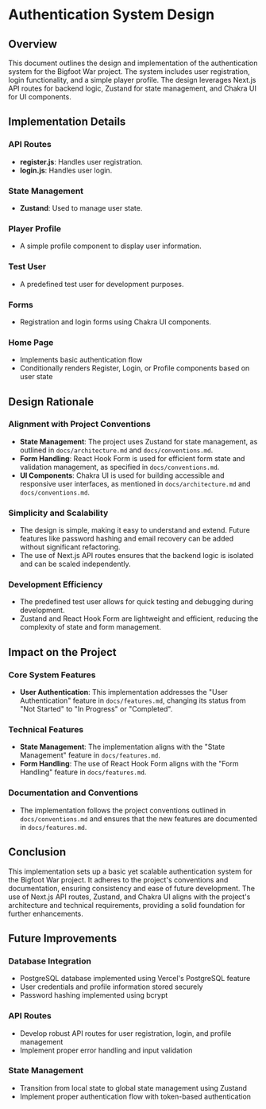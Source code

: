 # Authentication System Design

## Overview
This document outlines the design and implementation of the authentication system for the Bigfoot War project. The system includes user registration, login functionality, and a simple player profile. The design leverages Next.js API routes for backend logic, Zustand for state management, and Chakra UI for UI components.

## Implementation Details

### API Routes
- **register.js**: Handles user registration.
- **login.js**: Handles user login.

### State Management
- **Zustand**: Used to manage user state.

### Player Profile
- A simple profile component to display user information.

### Test User
- A predefined test user for development purposes.

### Forms
- Registration and login forms using Chakra UI components.

### Home Page
- Implements basic authentication flow
- Conditionally renders Register, Login, or Profile components based on user state

## Design Rationale

### Alignment with Project Conventions
- **State Management**: The project uses Zustand for state management, as outlined in `docs/architecture.md` and `docs/conventions.md`.
- **Form Handling**: React Hook Form is used for efficient form state and validation management, as specified in `docs/conventions.md`.
- **UI Components**: Chakra UI is used for building accessible and responsive user interfaces, as mentioned in `docs/architecture.md` and `docs/conventions.md`.

### Simplicity and Scalability
- The design is simple, making it easy to understand and extend. Future features like password hashing and email recovery can be added without significant refactoring.
- The use of Next.js API routes ensures that the backend logic is isolated and can be scaled independently.

### Development Efficiency
- The predefined test user allows for quick testing and debugging during development.
- Zustand and React Hook Form are lightweight and efficient, reducing the complexity of state and form management.

## Impact on the Project

### Core System Features
- **User Authentication**: This implementation addresses the "User Authentication" feature in `docs/features.md`, changing its status from "Not Started" to "In Progress" or "Completed".

### Technical Features
- **State Management**: The implementation aligns with the "State Management" feature in `docs/features.md`.
- **Form Handling**: The use of React Hook Form aligns with the "Form Handling" feature in `docs/features.md`.

### Documentation and Conventions
- The implementation follows the project conventions outlined in `docs/conventions.md` and ensures that the new features are documented in `docs/features.md`.

## Conclusion
This implementation sets up a basic yet scalable authentication system for the Bigfoot War project. It adheres to the project's conventions and documentation, ensuring consistency and ease of future development. The use of Next.js API routes, Zustand, and Chakra UI aligns with the project's architecture and technical requirements, providing a solid foundation for further enhancements.

## Future Improvements

### Database Integration
- PostgreSQL database implemented using Vercel's PostgreSQL feature
- User credentials and profile information stored securely
- Password hashing implemented using bcrypt

### API Routes
- Develop robust API routes for user registration, login, and profile management
- Implement proper error handling and input validation

### State Management
- Transition from local state to global state management using Zustand
- Implement proper authentication flow with token-based authentication
